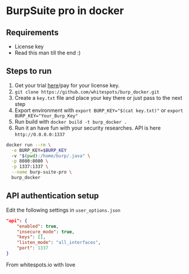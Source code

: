 # BurpSuite pro in docker

## Requirements

- License key
- Read this man till the end :)

## Steps to run

1. Get your trial [here](https://portswigger.net/burp/pro/trial)/pay for your license key.
2. `git clone https://github.com/whitespots/burp_docker.git`
3. Create a `key.txt` file and place your key there or just pass to the next step
4. Export environment with `export BURP_KEY="$(cat key.txt)"` or  `export BURP_KEY="Your_Burp_Key"`
5. Run build with `docker build -t burp_docker .`
6. Run it an have fun with your security researches. API is here `http://0.0.0.0:1337`

```bash
docker run --rm \
  -e BURP_KEY=$BURP_KEY
  -v "$(pwd):/home/burp/.java" \
  -p 8080:8080 \
  -p 1337:1337 \
  --name burp-suite-pro \
  burp_docker
```

## API authentication setup 

Edit the following settings in `user_options.json`

```json
"api": {
    "enabled": true,
    "insecure_mode": true,
    "keys": [],
    "listen_mode": "all_interfaces",
    "port": 1337
}
```

From whitespots.io with love

